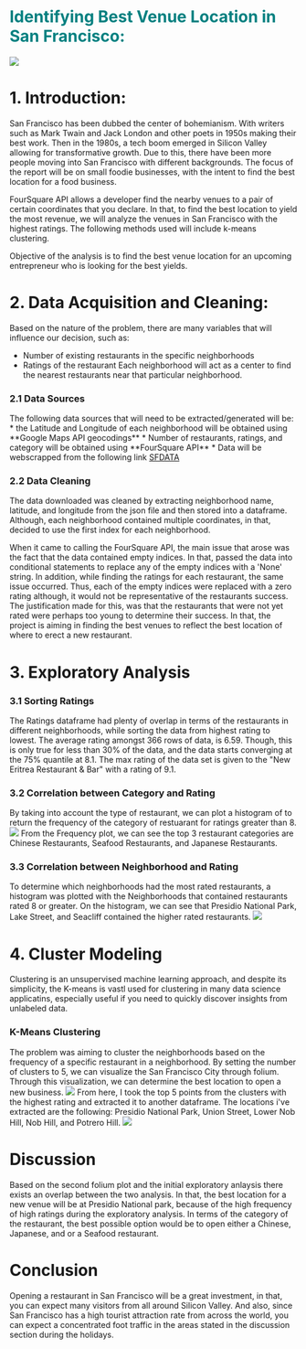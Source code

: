 <h1><font color='Teal'>Identifying Best Venue Location in San Francisco:</font></h1> 
<img src = "SF.jpg">
<h1>1. Introduction: </h1>
<body>
San Francisco has been dubbed the center of bohemianism. With writers such as Mark Twain and Jack London and other poets in 1950s making their best work. Then in the 1980s, a tech boom emerged in Silicon Valley allowing for transformative growth. Due to this, there have been more people moving into San Francisco with different backgrounds. The focus of the report will be on small foodie businesses, with the intent to find the best location for a food business. 

FourSquare API allows a developer find the nearby venues to a pair of certain coordinates that you declare. In that, to find the best location to yield the most revenue, we will analyze the venues in San Francisco with the highest ratings. The following methods used will include k-means clustering. 

Objective of the analysis is to find the best venue location for an upcoming entrepreneur who is looking for the best yields. </body>

<h1>2. Data Acquisition and Cleaning:</h1>

Based on the nature of the problem, there are many variables that will influence our decision, such as: 
* Number of existing restaurants in the specific neighborhoods
* Ratings of the restaurant
Each neighborhood will act as a center to find the nearest restaurants near that particular neighborhood. 

<h3>2.1 Data Sources</h3>
The following data sources that will need to be extracted/generated will be:
* the Latitude and Longitude of each neighborhood will be obtained using **Google Maps API geocodings**
* Number of restaurants, ratings, and category will be obtained using **FourSquare API**
* Data will be webscrapped from the following link <a href = "https://data.sfgov.org/Geographic-Locations-and-Boundaries/SF-Find-Neighborhoods/pty2-tcw4" target = "_blank">SFDATA</a>

<h3> 2.2 Data Cleaning </h3>
The data downloaded was cleaned by extracting neighborhood name, latitude, and longitude from the json file and then stored into a dataframe. Although, each neighborhood contained multiple coordinates, in that, decided to use the first index for each neighborhood. 

When it came to calling the FourSquare API, the main issue that arose was the fact that the data contained empty indices. In that, passed the data into conditional statements to replace any of the empty indices with a 'None' string. In addition, while finding the ratings for each restaurant, the same issue occurred. Thus, each of the empty indices were replaced with a zero rating although, it would not be representative of the restaurants success. The justification made for this, was that the restaurants that were not yet rated were perhaps too young to determine their success. In that, the project is aiming in finding the best venues to reflect the best location of where to erect a new restaurant. 

<h1> 3. Exploratory Analysis</h1> 
<h3> 3.1 Sorting Ratings </h3> 
The Ratings dataframe had plenty of overlap in terms of the restaurants in different neighborhoods, while sorting the data from highest rating to lowest. 
The average rating amongst 366 rows of data, is 6.59. Though, this is only true for less than 30% of the data, and the data starts converging at the 75% quantile at 8.1. The max rating of the data set is given to the "New Eritrea Restaurant & Bar" with a rating of 9.1. 

<h3> 3.2 Correlation between Category and Rating</h3> 
By taking into account the type of restaurant, we can plot a histogram of to return the frequency of the category of restuarant for ratings greater than 8. 
<img src = 'CategoryFreq.png'>
From the Frequency plot, we can see the top 3 restaurant categories are Chinese Restaurants, Seafood Restaurants, and Japanese Restaurants. 

<h3> 3.3 Correlation between Neighborhood and Rating</h3> 
To determine which neighborhoods had the most rated restaurants, a histogram was plotted with the Neighborhoods that contained restaurants rated 8 or greater. On the histogram, we can see that Presidio National Park, Lake Street, and Seacliff contained the higher rated restaurants. 
<img src = 'NeighborhoodFreq.png'>

<h1>4. Cluster Modeling</h1> 
Clustering is an unsupervised machine learning approach, and despite its simplicity, the K-means is vastl used for clustering in many data science applicatins, especially useful if you need to quickly discover insights from unlabeled data.
<h3>K-Means Clustering</h3> 
The problem was aiming to cluster the neighborhoods based on the frequency of a specific restaurant in a neighborhood. By setting the number of clusters to 5, we can visualize the San Francisco City through folium. Through this visualization, we can determine the best location to open a new business. 
<img src = 'Cluster1.png' >
From here, I took the top 5 points from the clusters with the highest rating and extracted it to another dataframe. The locations i've extracted are the following: Presidio National Park, Union Street, Lower Nob Hill, Nob Hill, and Potrero Hill. 
<img src = 'Cluster2.png' >

<h1>Discussion</h1> 
Based on the second folium plot and the initial exploratory anlaysis there exists an overlap between the two analysis. In that, the best location for a new venue will be at Presidio National park, because of the high frequency of high ratings during the exploratory analysis. In terms of the category of the restaurant, the best possible option would be to open either a Chinese, Japanese, and or a Seafood restaurant.  

<h1> Conclusion</h1> 
Opening a restaurant in San Francisco will be a great investment, in that, you can expect many visitors from all around Silicon Valley. And also, since San Francisco has a high tourist attraction rate from across the world, you can expect a concentrated foot traffic in the areas stated in the discussion section during the holidays. 


```python

```
